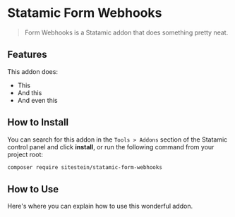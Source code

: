 # Statamic Form Webhooks

> Form Webhooks is a Statamic addon that does something pretty neat.

## Features

This addon does:

- This
- And this
- And even this

## How to Install

You can search for this addon in the `Tools > Addons` section of the Statamic control panel and click **install**, or run the following command from your project root:

``` bash
composer require sitestein/statamic-form-webhooks
```

## How to Use

Here's where you can explain how to use this wonderful addon.
